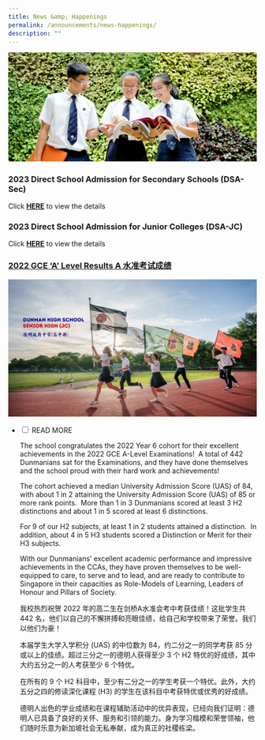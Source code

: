 ```yaml
---
title: News &amp; Happenings
permalink: /announcements/news-happenings/
description: ""
---
```

![](/images/Homepage/masthead-announcement-school.jpg)

### 2023 Direct School Admission for Secondary Schools (DSA-Sec) 

Click **[HERE](/files/dhs_sec_2023%20direct%20school%20admission%20for%20sec.pdf)** to view the details

### 2023 Direct School Admission for Junior Colleges (DSA-JC) 

Click **[HERE](/files/dhs_jc_2023%20direct%20school%20admission%20for%20sec.pdf)** to view the details

### [2022 GCE ‘A’ Level Results A 水准考试成绩](https://dhs.edu.sg/sh-news-happenings)

![](/images/Homepage/senior%20high.png)

<ul class="jekyllcodex_accordion">
  <li>
    <input type="checkbox" id="accordion1">
    <label for="accordion1">READ MORE</label>
    <div>

<p>The school congratulates the 2022 Year 6 cohort for their excellent achievements in the 2022 GCE A-Level Examinations! &nbsp;A total of 442 Dunmanians sat for the Examinations, and they have done themselves and the school proud with their hard work and achievements!</p>

<p>The cohort achieved a median University Admission Score (UAS) of 84, with about 1 in 2 attaining the University Admission Score (UAS) of 85 or more rank points. &nbsp;More than 1 in 3 Dunmanians scored at least 3 H2 distinctions and about 1 in 5 scored at least 6 distinctions.</p>

<p>For 9 of our H2 subjects, at least 1 in 2 students attained a distinction. &nbsp;In addition, about 4 in 5 H3 students scored a Distinction or Merit for their H3 subjects.</p>

<p>With our Dunmanians’ excellent academic performance and impressive achievements in the CCAs, they have proven themselves to be well-equipped to care, to serve and to lead, and are ready to contribute to Singapore in their capacities as Role-Models of Learning, Leaders of Honour and Pillars of Society.</p>

<p>我校热烈祝贺 2022 年的高二生在剑桥A水准会考中考获佳绩！这批学生共 442 名，他们以自己的不懈拼搏和亮眼佳绩，给自己和学校带来了荣誉。我们以他们为豪！

本届学生大学入学积分 (UAS) 的中位数为 84，约二分之一的同学考获 85 分或以上的佳绩。超过三分之一的德明人获得至少 3 个 H2 特优的好成绩，其中大约五分之一的人考获至少 6 个特优。

</p><p>在所有的 9 个 H2 科目中，至少有二分之一的学生考获一个特优。此外，大约五分之四的修读深化课程 (H3) 的学生在该科目中考获特优或优秀的好成绩。</p>

<p>德明人出色的学业成绩和在课程辅助活动中的优异表现，已经向我们证明：德明人已具备了良好的关怀、服务和引领的能力。身为学习楷模和荣誉领袖，他们随时乐意为新加坡社会无私奉献，成为真正的社稷栋梁。</p></div></li></ul>